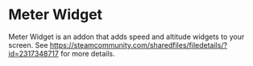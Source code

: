 # Meter Widget
Meter Widget is an addon that adds speed and altitude widgets to your screen.
See https://steamcommunity.com/sharedfiles/filedetails/?id=2317348717 for more details.
